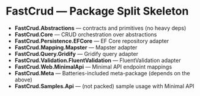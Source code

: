 # FastCrud — Package Split Skeleton

- **FastCrud.Abstractions** — contracts and primitives (no heavy deps)
- **FastCrud.Core** — CRUD orchestration over abstractions
- **FastCrud.Persistence.EFCore** — EF Core repository adapter
- **FastCrud.Mapping.Mapster** — Mapster adapter
- **FastCrud.Query.Gridify** — Gridify query adapter
- **FastCrud.Validation.FluentValidation** — FluentValidation adapter
- **FastCrud.Web.MinimalApi** — Minimal API endpoint mappings
- **FastCrud.Meta** — Batteries-included meta-package (depends on the above)
- **FastCrud.Samples.Api** — (not packed) sample usage with Minimal API

